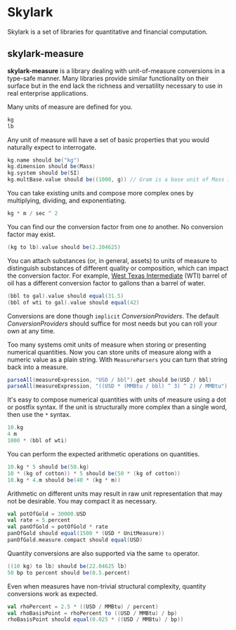 # Skylark

Skylark is a set of libraries for quantitative and financial computation.

## skylark-measure

**skylark-measure** is a library dealing with unit-of-measure conversions in a type-safe manner. Many libraries provide similar functionality on 
their surface but in the end lack the richness and versatility necessary to use in real enterprise applications.

Many units of measure are defined for you.

```scala
kg
lb
```

Any unit of measure will have a set of basic properties that you would naturally expect to interrogate.

```scala
kg.name should be("kg")
kg.dimension should be(Mass)
kg.system should be(SI)
kg.multBase.value should be((1000, g)) // Gram is a base unit of Mass in the SI system
```

You can take existing units and compose more complex ones by multiplying, dividing, and exponentiating.

```scala
kg * m / sec ^ 2
```

You can find our the conversion factor from one *to* another.  No conversion factor may exist.

```scala
(kg to lb).value should be(2.204625)
```

You can attach substances (or, in general, assets) to units of measure to distinguish substances of different quality or composition, 
which can impact the conversion factor. For example, [West Texas Intermediate](http://en.wikipedia.org/wiki/West_Texas_Intermediate) (WTI) barrel of oil has a different conversion factor to gallons than
a barrel of water.

```scala
(bbl to gal).value should equal(31.5)
(bbl of wti to gal).value should equal(42)
```
Conversions are done though `implicit` *ConversionProviders*. The default *ConversionProviders* should suffice for most needs but you can roll your own at any time.

Too many systems omit units of measure when storing or presenting numerical quantities. Now you can store units of measure along with a numeric value as a plain string.
With `MeasureParsers` you can turn that string back into a measure.
 
```scala
parseAll(measureExpression, "USD / bbl").get should be(USD / bbl)
parseAll(measureExpression, "((USD * (MMBtu / bbl) ^ 3) ^ 2) / MMBtu").get should be(((USD * ((MMBtu / bbl) ^ 3)) ^ 2) / MMBtu)
```

It's easy to compose numerical quantities with units of measure using a dot or postfix syntax. If the unit is structurally more complex than a single word, then
use the `*` syntax.

```scala
10.kg
4 m
1000 * (bbl of wti)
```

You can perform the expected arithmetic operations on quantities.

```scala
10.kg * 5 should be(50.kg)
10 * (kg of cotton)) * 5 should be(50 * (kg of cotton))
10.kg * 4.m should be(40 * (kg * m))
```

Arithmetic on different units may result in raw unit representation that may not be desirable. You may compact it as necessary.

```scala
val potOfGold = 30000.USD
val rate = 5.percent
val panOfGold = potOfGold * rate
panOfGold should equal(1500 * (USD * UnitMeasure))
panOfGold.measure.compact should equal(USD)
```

Quantity conversions are also supported via the same `to` operator.

```scala
((10 kg) to lb) should be(22.04625 lb)
50 bp to percent should be(0.5.percent)
```

Even when measures have non-trivial structural complexity, quantity conversions work as expected.

```scala
val rhoPercent = 2.5 * ((USD / MMBtu) / percent)
val rhoBasisPoint = rhoPercent to ((USD / MMBtu) / bp)
rhoBasisPoint should equal(0.025 * ((USD / MMBtu) / bp))
```
